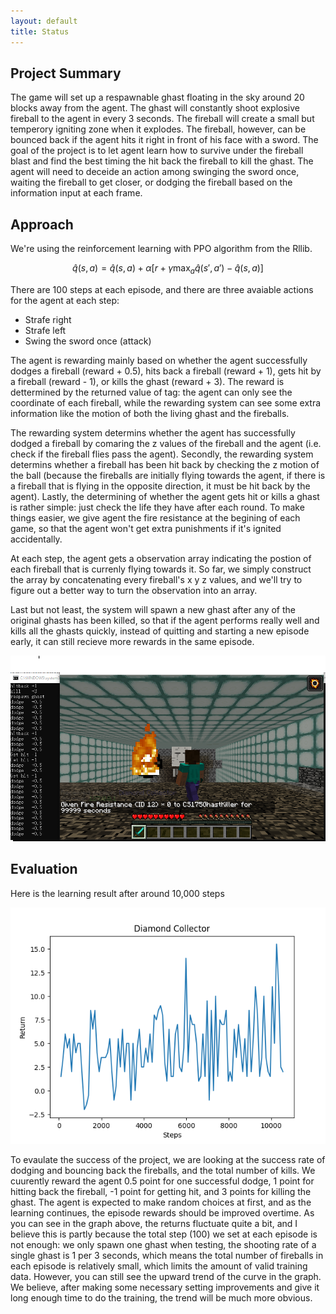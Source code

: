 ```yaml
---
layout: default
title: Status
---
```


## Project Summary
The game will set up a respawnable ghast floating in the sky around 20 blocks away from the agent. The ghast will constantly shoot explosive fireball to the agent in every 3 seconds. The fireball will create a small but temperory igniting zone when it explodes. The fireball, however, can be bounced back if the agent hits it right in front of his face with a sword. The goal of the project is to let agent learn how to survive under the fireball blast and find the best timing the hit back the fireball to kill the ghast.  The agent will need to deceide an action among swinging the sword once, waiting the fireball to get closer, or dodging the fireball based on the information input at each frame.

## Approach
We're using the reinforcement learning with PPO algorithm from the Rllib. 

$$ 
\hat q(s, a) = \hat q(s, a) + \alpha[r + \gamma\max_a\hat q(s', a')- \hat q(s, a)] 
$$

There are 100 steps at each episode, and there are three avaiable actions for the agent at each step:
* Strafe right
* Strafe left
* Swing the sword once (attack)

The agent is rewarding mainly based on whether the agent successfully dodges a fireball (reward + 0.5), hits back a fireball (reward + 1), gets hit by a fireball (reward - 1), or kills the ghast (reward + 3). The reward is dettermined by the returned value of <ObservationFromNearbyEntities> tag: the agent can only see the coordinate of each fireball, while the rewarding system can see some extra information like the motion of both the living ghast and the fireballs. 

The rewarding system determins whether the agent has successfully dodged a fireball by comaring the z values of the fireball and the agent (i.e. check if the fireball flies pass the agent). Secondly, the rewarding system determins whether a fireball has been hit back by checking the z motion of the ball (because the fireballs are initially flying towards the agent, if there is a fireball that is flying in the opposite direction, it must be hit back by the agent). Lastly, the determining of whether the agent gets hit or kills a ghast is rather simple: just check the life they have after each round. To make things easier, we give agent the fire resistance at the begining of each game, so that the agent won't get extra punishments if it's ignited accidentally.
  
At each step, the agent gets a observation array indicating the postion of each fireball that is currenly flying towards it. So far, we simply construct the array by concatenating every fireball's x y z values, and we'll try to figure out a better way to turn the observation into an array.

Last but not least, the system will spawn a new ghast after any of the original ghasts has been killed, so that if the agent performs really well and kills all the ghasts quickly, instead of quitting and starting a new episode early, it can still recieve more rewards in the same episode. 

<div style="text-align:center"><img src="https://raw.githubusercontent.com/nuayoas/Ghast_Killer/main/Capture.PNG"/></div>

## Evaluation
Here is the learning result after around 10,000 steps

<div style="text-align:center"><img src="https://raw.githubusercontent.com/nuayoas/Ghast_Killer/main/returns_status.png"/></div>

To evaulate the success of the project, we are looking at the success rate of dodging and bouncing back the fireballs, and the total number of kills. We cuurently reward the agent 0.5 point for one successful dodge, 1 point for hitting back the fireball, -1 point for getting hit, and 3 points for killing the ghast. The agent is expected to make random choices at first, and as the learning continues, the episode rewards should be improved overtime. As you can see in the graph above, the returns fluctuate quite a bit, and I believe this is partly because the total step (100) we set at each episode is not enough: we only spawn one ghast when testing, the shooting rate of a single ghast is 1 per 3 seconds, which means the total number of fireballs in each episode is relatively small, which limits the amount of valid training data. However, you can still see the upward trend of the curve in the graph. We believe, after making some necessary setting improvements and give it long enough time to do the training, the trend will be much more obvious.
